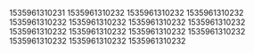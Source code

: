 1535961310231
1535961310232
1535961310232
1535961310232
1535961310232
1535961310232
1535961310232
1535961310232
1535961310232
1535961310232
1535961310232
1535961310232
1535961310232
1535961310232
1535961310232